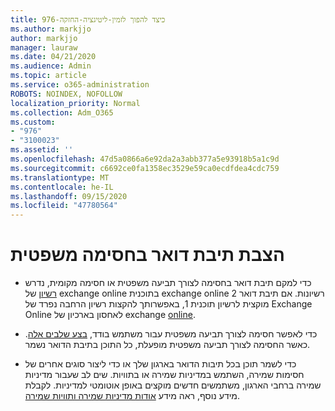 ```yaml
---
title: 976-כיצד להפוך לזמין-ליטיגציה-החזקה
ms.author: markjjo
author: markjjo
manager: lauraw
ms.date: 04/21/2020
ms.audience: Admin
ms.topic: article
ms.service: o365-administration
ROBOTS: NOINDEX, NOFOLLOW
localization_priority: Normal
ms.collection: Adm_O365
ms.custom:
- "976"
- "3100023"
ms.assetid: ''
ms.openlocfilehash: 47d5a0866a6e92da2a3abb377a5e93918b5a1c9d
ms.sourcegitcommit: c6692ce0fa1358ec3529e59ca0ecdfdea4cdc759
ms.translationtype: MT
ms.contentlocale: he-IL
ms.lasthandoff: 09/15/2020
ms.locfileid: "47780564"
---
```

# <a name="place-a-mailbox-on-legal-hold"></a>הצבת תיבת דואר בחסימה משפטית

- כדי למקם תיבת דואר בחסימה לצורך תביעה משפטית או חסימה מקומית, נדרש [רשיון](https://docs.microsoft.com/office365/servicedescriptions/office-365-platform-service-description/office-365-plan-options) של exchange online בתוכנית exchange online 2 רשיונות. אם תיבת דואר מוקצית לרשיון תוכנית 1, באפשרותך להקצות רשיון הרחבה נפרד של Exchange Online לאחסון בארכיון של exchange [online](https://docs.microsoft.com/office365/servicedescriptions/exchange-online-archiving-service-description).

- כדי לאפשר חסימה לצורך תביעה משפטית עבור משתמש בודד, [בצע שלבים אלה](https://docs.microsoft.com/microsoft-365/compliance/create-a-litigation-hold). כאשר החסימה לצורך תביעה משפטית מופעלת, כל התוכן בתיבת הדואר נשמר.

- כדי לשמר תוכן בכל תיבות הדואר בארגון שלך או כדי ליצור סוגים אחרים של חסימות שמירה, השתמש במדיניות שמירה או בתוויות. שים לב שעבור מדיניות שמירה ברחבי הארגון, משתמשים חדשים מוקצים באופן אוטומטי למדיניות. לקבלת מידע נוסף, ראה מידע [אודות מדיניות שמירה ותוויות שמירה](https://docs.microsoft.com/microsoft-365/compliance/retention-policies#applying-a-retention-policy-to-an-entire-organization-or-specific-locations). 
